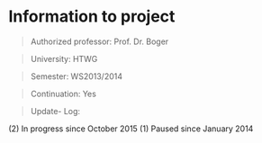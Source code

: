 # Information to project

> Authorized professor: Prof. Dr. Boger

> University: HTWG

> Semester: WS2013/2014

> Continuation: Yes

> Update- Log:

(2) In progress since October 2015
(1) Paused since January 2014

